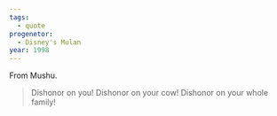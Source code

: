 ```yaml
---
tags:
  - quote
progenetor:
  - Disney's Mulan
year: 1998
---
```

From Mushu.

> Dishonor on you!
> Dishonor on your cow!
> Dishonor on your whole family!